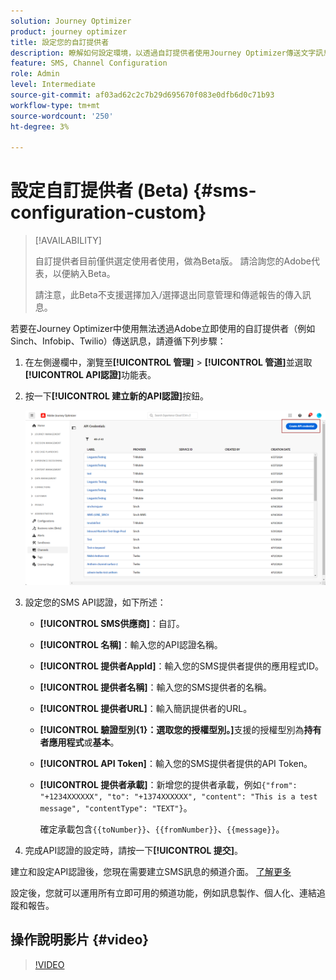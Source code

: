 ```yaml
---
solution: Journey Optimizer
product: journey optimizer
title: 設定您的自訂提供者
description: 瞭解如何設定環境，以透過自訂提供者使用Journey Optimizer傳送文字訊息
feature: SMS, Channel Configuration
role: Admin
level: Intermediate
source-git-commit: af03ad62c2c7b29d695670f083e0dfb6d0c71b93
workflow-type: tm+mt
source-wordcount: '250'
ht-degree: 3%

---
```


# 設定自訂提供者 (Beta) {#sms-configuration-custom}

>[!AVAILABILITY]
>
>自訂提供者目前僅供選定使用者使用，做為Beta版。 請洽詢您的Adobe代表，以便納入Beta。
>
>請注意，此Beta不支援選擇加入/選擇退出同意管理和傳遞報告的傳入訊息。

若要在Journey Optimizer中使用無法透過Adobe立即使用的自訂提供者（例如Sinch、Infobip、Twilio）傳送訊息，請遵循下列步驟：

1. 在左側邊欄中，瀏覽至&#x200B;**[!UICONTROL 管理]** > **[!UICONTROL 管道]**&#x200B;並選取&#x200B;**[!UICONTROL API認證]**&#x200B;功能表。

1. 按一下&#x200B;**[!UICONTROL 建立新的API認證]**&#x200B;按鈕。

   ![](assets/sms_byo_1.png)

1. 設定您的SMS API認證，如下所述：

   * **[!UICONTROL SMS供應商]**：自訂。

   * **[!UICONTROL 名稱]**：輸入您的API認證名稱。

   * **[!UICONTROL 提供者AppId]**：輸入您的SMS提供者提供的應用程式ID。

   * **[!UICONTROL 提供者名稱]**：輸入您的SMS提供者的名稱。

   * **[!UICONTROL 提供者URL]**：輸入簡訊提供者的URL。

   * **[!UICONTROL 驗證型別{&#x200B;1}：選取您的授權型別。]**&#x200B;支援的授權型別為&#x200B;**持有者應用程式**&#x200B;或&#x200B;**基本**。

   * **[!UICONTROL API Token]**：輸入您的SMS提供者提供的API Token。

   * **[!UICONTROL 提供者承載]**：新增您的提供者承載，例如`{"from": "+1234XXXXXX", "to": "+1374XXXXXX", "content": "This is a test message", "contentType": "TEXT"}`。

     確定承載包含`{{toNumber}}`、`{{fromNumber}}`、`{{message}}`。

1. 完成API認證的設定時，請按一下&#x200B;**[!UICONTROL 提交]**。

建立和設定API認證後，您現在需要建立SMS訊息的頻道介面。 [了解更多](sms-configuration-surface.md)

設定後，您就可以運用所有立即可用的頻道功能，例如訊息製作、個人化、連結追蹤和報告。

## 操作說明影片 {#video}

>[!VIDEO](https://video.tv.adobe.com/v/3431625)
